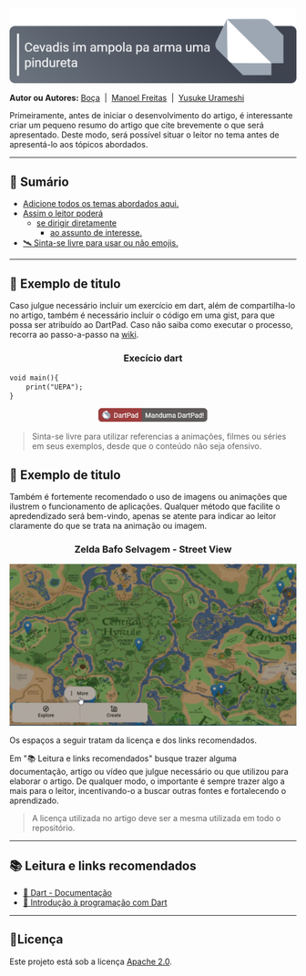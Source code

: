 <img src="images\banner.png"> 

<p>

**Autor ou Autores:**
  <a href="https://pt.wikipedia.org/wiki/Hermes_e_Renato">Boça</a> &nbsp;|&nbsp;
  <a href="https://github.com/JosManoel">Manoel Freitas</a> &nbsp;|&nbsp;
  <a href="https://hakushopedia.fandom.com/pt-br/wiki/Yusuke_Urameshi">Yusuke Urameshi</a> 
</p>

Primeiramente, antes de iniciar o desenvolvimento do artigo, é interessante criar um pequeno resumo do artigo que cite brevemente o que será apresentado. Deste modo, será possível situar o leitor no tema antes de apresentá-lo aos tópicos abordados.  

***
<h2 id="sumario">🧮 Sumário</h2>
  
  * <a href="#sumario">Adicione todos os temas abordados aqui.</a> 
  * <a href="#sumario">Assim o leitor poderá</a> 
    * <a href="#sumario">se dirigir diretamente</a> 
        * <a href="#sumario">ao assunto de interesse.</a> 
  * <a href="#sumario">🛰️ Sinta-se livre para usar ou não emojis.</a> 

***

<h2 id="exemplo">👋 Exemplo de titulo</h2>

Caso julgue necessário incluir um exercício em dart, além de compartilha-lo no artigo, também é necessário incluir o código em uma gist, para que possa ser atribuído ao DartPad. Caso não saiba como executar o processo, recorra ao passo-a-passo na [wiki](https://github.com/JosManoel/Dart-Study/wiki).

<h3 align="center">Execício dart</h3>

```
void main(){
    print("UEPA");
}
```
<p align="center">
    <a href="https://dartpad.dev/?">
        <img src="images\shield.png" height="24">
    </a>
</p>

> Sinta-se livre para utilizar referencias a animações, filmes ou séries em seus exemplos, desde que o conteúdo não seja ofensivo.


<h2 id="exemplo">👋 Exemplo de titulo</h2>
Também é fortemente recomendado o uso de imagens ou animações que ilustrem o funcionamento de aplicações. Qualquer método que facilite o apredendizado será bem-vindo, apenas se atente para indicar ao leitor claramente do que se trata na animação ou imagem.

<h3 align="center">Zelda Bafo Selvagem - Street View</h3>

<img src="https://raw.githubusercontent.com/JosManoel/zeldabotwstreetview/implement_new_UI/assets/images/animation.gif">


Os espaços a seguir tratam da licença e dos links recomendados. 

Em "📚 Leitura e links recomendados" busque trazer alguma documentação, artigo ou vídeo que julgue necessário ou que utilizou para elaborar o artigo. De qualquer modo, o importante é sempre trazer algo a mais para o leitor, incentivando-o a buscar outras fontes e fortalecendo o aprendizado.

>A licença utilizada no artigo deve ser a mesma utilizada em todo o repositório.


***
<h2 id="exemplo"> 📚 Leitura e links recomendados </h2>

* [📝 Dart - Documentação](https://dart.dev/guides)
* [🎯 Introdução à programação com Dart](https://dev.to/madebyluque/introducao-a-programacao-com-dart-aji)

***
<h2 id="exemplo"> 🧾Licença </h2>

Este projeto está sob a licença [Apache 2.0](https://github.com/JosManoel/Dart-Study/blob/main/LICENSE).

